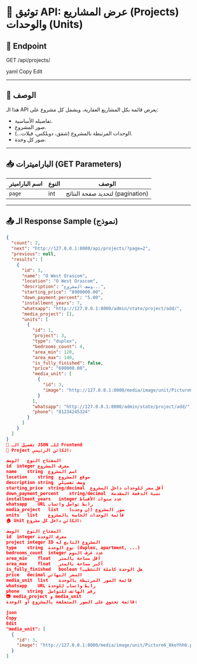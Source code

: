 # 🧾 توثيق API: عرض المشاريع (Projects) والوحدات (Units)

## 🔗 Endpoint
GET /api/projects/

yaml
Copy
Edit

---

## 📄 الوصف
هذا الـ API يعرض قائمة بكل المشاريع العقارية، ويشمل كل مشروع على:

- تفاصيله الأساسية.
- صور المشروع.
- الوحدات المرتبطة بالمشروع (شقق، دوبلكس، فيلات...).
- صور كل وحدة.

---

## 📥 الباراميترات (GET Parameters)

| اسم الباراميتر | النوع | الوصف                        |
|----------------|--------|------------------------------|
| `page`         | int    | لتحديد صفحة النتائج (pagination) |

---

## 📤 الـ Response Sample (نموذج)

```json
{
  "count": 2,
  "next": "http://127.0.0.1:8000/api/projects/?page=2",
  "previous": null,
  "results": [
    {
      "id": 3,
      "name": "O West Orascom",
      "location": "O West Orascom",
      "description": "وصف المشروع...",
      "starting_price": "8900000.00",
      "down_payment_percent": "5.00",
      "installment_years": 7,
      "whatsapp": "http://127.0.0.1:8000/admin/state/project/add/",
      "media_project": [],
      "units": [
        {
          "id": 1,
          "project": 3,
          "type": "duplex",
          "bedrooms_count": 4,
          "area_min": 120,
          "area_max": 140,
          "is_fully_finished": false,
          "price": "600000.00",
          "media_unit": [
            {
              "id": 3,
              "image": "http://127.0.0.1:8000/media/image/unit/Picture6_8keYhh6.png"
            }
          ],
          "whatsapp": "http://127.0.0.1:8000/admin/state/project/add/",
          "phone": "01234245324"
        }
      ]
    }
  ]
}
🧩 تفصيل الـ JSON للـ Frontend
🏢 Project الكائن الرئيسي:

المفتاح	النوع	الوصف
id	integer	معرف المشروع
name	string	اسم المشروع
location	string	موقع المشروع
description	string	وصف تفصيلي
starting_price	string/decimal	أقل سعر للوحدات داخل المشروع
down_payment_percent	string/decimal	نسبة الدفعة المقدمة
installment_years	integer	عدد سنوات الأقساط
whatsapp	URL	رابط تواصل واتساب
media_project	list	صور المشروع (إن وجدت)
units	list	قائمة الوحدات الخاصة بالمشروع
🏠 Unit الكائن داخل كل مشروع:

المفتاح	النوع	الوصف
id	integer	معرف الوحدة
project	integer	ID المشروع التابع له
type	string	نوع الوحدة (duplex, apartment, ...)
bedrooms_count	integer	عدد غرف النوم
area_min	float	أقل مساحة بالمتر
area_max	float	أكبر مساحة بالمتر
is_fully_finished	boolean	هل الوحدة كاملة التشطيب؟
price	decimal	السعر النهائي
media_unit	list	قائمة الصور المرتبطة بالوحدة
whatsapp	URL	رابط واتساب للوحدة
phone	string	رقم الهاتف للتواصل
📷 media_project و media_unit
قائمة تحتوي على الصور المتعلقة بالمشروع أو الوحدة:

json
Copy
Edit
"media_unit": [
  {
    "id": 3,
    "image": "http://127.0.0.1:8000/media/image/unit/Picture6_8keYhh6.png"
  }
]
